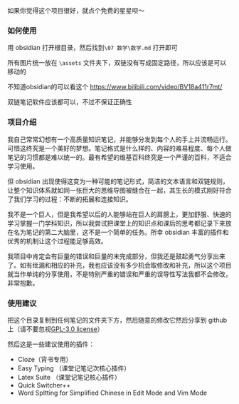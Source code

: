 如果你觉得这个项目很好，就点个免费的星星呗～

### 如何使用

用 obsidian 打开根目录，然后找到`\07 数学\数学.md` 打开即可

所有图片统一放在 `\assets` 文件夹下，双链没有写成固定路径，所以应该是可以移动的

不知道obsidian的可以看这个 https://www.bilibili.com/video/BV18a411r7mt/

双链笔记软件应该都可以，不过不保证正确性

### 项目介绍

我自己常常幻想有一个高质量知识笔记，并能够分发到每个人的手上并流畅运行。可惜这终究是一个美好的梦想。笔记格式是什么样的、内容的难易程度、每个人做笔记的习惯都是难以统一的。最有希望的维基百科终究是一个严谨的百科，不适合学习使用。

但 obsidian 出现使得这变为一种可能的笔记形式，简洁的文本语言和双链规则，让整个知识体系就如同一张巨大的思维导图被缝合在一起，其生长的模式刚好符合了我们学习的过程：不断的拓展和连接知识。

我不是一个巨人，但是我希望以后的人能够站在巨人的肩膀上，更加舒服、快速的学习掌握一门学科知识，所以我尝试把课堂上的知识点和课后的思考都记录下来放在名为笔记的第二大脑里，这不是一个简单的任务。所幸 obsidian 丰富的插件和优秀的机制让这个过程能足够高效。

我项目中肯定会有巨量的错误和巨量的未完成部分，但我还是鼓起勇气分享出来了。如有纰漏和相应的补充，我也应该没有多少机会取修改和补充，所以这个项目就当作单纯的分享使用，不是特别严重的错误和严重的误导性写法我都不会修改，非常抱歉。



### 使用建议

把这个目录复制到任何笔记的文件夹下方，然后随意的修改它然后分享到 github 上（请不要忽视[GPL-3.0 license](https://github.com/Satar07/UESTC_MathNote_PC#GPL-3.0-1-ov-file)）

然后这是一些建议使用的插件：

- Cloze（背书专用）
- Easy Typing （课堂记笔记次核心插件）
- Latex Suite （课堂记笔记核心插件）
- Quick Switcher++
- Word Spltting for Simplified Chinese in Edit Mode and Vim Mode 



